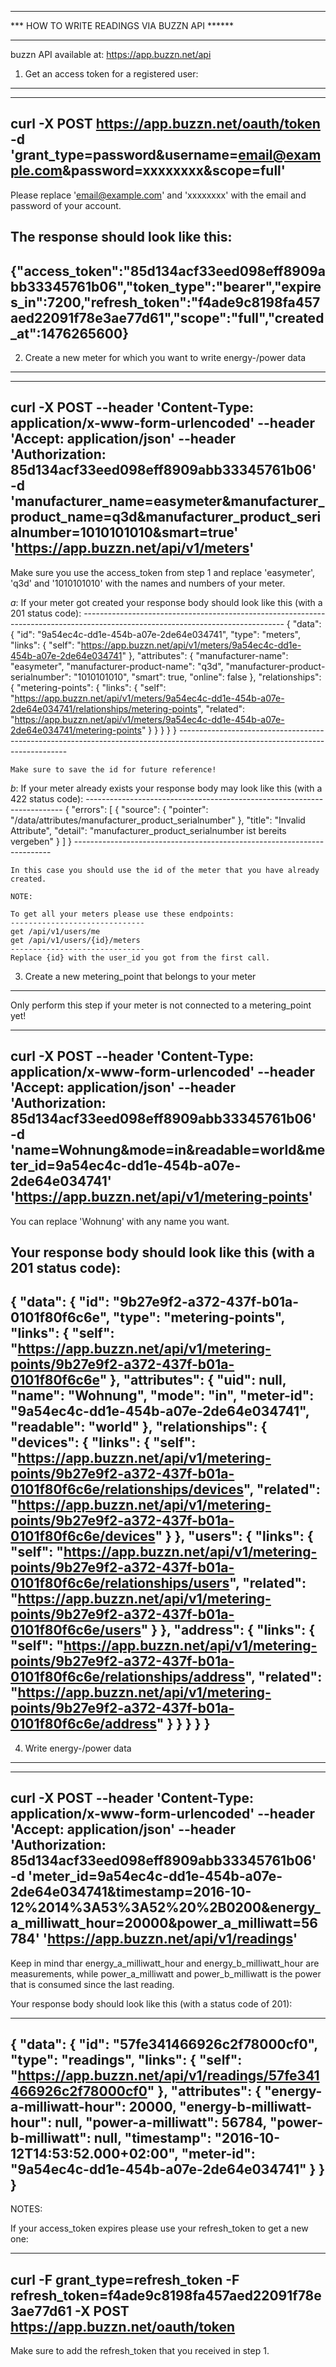 ***********************************************************
***       HOW TO WRITE READINGS VIA BUZZN API        ******
***********************************************************


buzzn API available at: https://app.buzzn.net/api



1. Get an access token for a registered user:
*********************************************
--------------------------------------------------------------------------------------------------------------------------------
curl -X POST https://app.buzzn.net/oauth/token -d 'grant_type=password&username=email@example.com&password=xxxxxxxx&scope=full'
--------------------------------------------------------------------------------------------------------------------------------

Please replace 'email@example.com' and 'xxxxxxxx' with the email and password of your account.

The response should look like this:
------------------------------------------------------------------------------------------------------------------------------------------------------------------------------------------------
{"access_token":"85d134acf33eed098eff8909abb33345761b06","token_type":"bearer","expires_in":7200,"refresh_token":"f4ade9c8198fa457aed22091f78e3ae77d61","scope":"full","created_at":1476265600}
------------------------------------------------------------------------------------------------------------------------------------------------------------------------------------------------


2. Create a new meter for which you want to write energy-/power data
********************************************************************
--------------------------------------------------------------------------------------------------------------------------------------------------------------------------------
curl -X POST --header 'Content-Type: application/x-www-form-urlencoded' --header 'Accept: application/json' --header 'Authorization: 85d134acf33eed098eff8909abb33345761b06' -d 'manufacturer_name=easymeter&manufacturer_product_name=q3d&manufacturer_product_serialnumber=1010101010&smart=true' 'https://app.buzzn.net/api/v1/meters'
--------------------------------------------------------------------------------------------------------------------------------------------------------------------------------

Make sure you use the access_token from step 1 and replace 'easymeter', 'q3d' and '1010101010' with the names and numbers of your meter.

*a*: 	If your meter got created your response body should look like this (with a 201 status code):
	--------------------------------------------------------------------------------------------------------------------------------
	{
	  "data": {
	    "id": "9a54ec4c-dd1e-454b-a07e-2de64e034741",
	    "type": "meters",
	    "links": {
	      "self": "https://app.buzzn.net/api/v1/meters/9a54ec4c-dd1e-454b-a07e-2de64e034741"
	    },
	    "attributes": {
	      "manufacturer-name": "easymeter",
	      "manufacturer-product-name": "q3d",
	      "manufacturer-product-serialnumber": "1010101010",
	      "smart": true,
	      "online": false
	    },
	    "relationships": {
	      "metering-points": {
		"links": {
		  "self": "https://app.buzzn.net/api/v1/meters/9a54ec4c-dd1e-454b-a07e-2de64e034741/relationships/metering-points",
		  "related": "https://app.buzzn.net/api/v1/meters/9a54ec4c-dd1e-454b-a07e-2de64e034741/metering-points"
		}
	      }
	    }
	  }
	}
	--------------------------------------------------------------------------------------------------------------------------------

	Make sure to save the id for future reference!

*b*: 	If your meter already exists your response body may look like this (with a 422 status code):
	------------------------------------------------------------------------
	{
	  "errors": [
	    {
	      "source": {
		"pointer": "/data/attributes/manufacturer_product_serialnumber"
	      },
	      "title": "Invalid Attribute",
	      "detail": "manufacturer_product_serialnumber ist bereits vergeben"
	    }
	  ]
	}
	------------------------------------------------------------------------

	In this case you should use the id of the meter that you have already created. 

	NOTE:

	To get all your meters please use these endpoints:
	------------------------------
	get /api/v1/users/me
	get /api/v1/users/{id}/meters 
	------------------------------
	Replace {id} with the user_id you got from the first call.


3. Create a new metering_point that belongs to your meter
*********************************************************

Only perform this step if your meter is not connected to a metering_point yet!

--------------------------------------------------------------------------------------------------------------------------------------------------------------------------------------------------------------------------------------
curl -X POST --header 'Content-Type: application/x-www-form-urlencoded' --header 'Accept: application/json' --header 'Authorization: 85d134acf33eed098eff8909abb33345761b06' -d 'name=Wohnung&mode=in&readable=world&meter_id=9a54ec4c-dd1e-454b-a07e-2de64e034741' 'https://app.buzzn.net/api/v1/metering-points'
--------------------------------------------------------------------------------------------------------------------------------------------------------------------------------------------------------------------------------------

You can replace 'Wohnung' with any name you want.

Your response body should look like this (with a 201 status code):
------------------------------------------------------------------------------------------------------------------------------
{
  "data": {
    "id": "9b27e9f2-a372-437f-b01a-0101f80f6c6e",
    "type": "metering-points",
    "links": {
      "self": "https://app.buzzn.net/api/v1/metering-points/9b27e9f2-a372-437f-b01a-0101f80f6c6e"
    },
    "attributes": {
      "uid": null,
      "name": "Wohnung",
      "mode": "in",
      "meter-id": "9a54ec4c-dd1e-454b-a07e-2de64e034741",
      "readable": "world"
    },
    "relationships": {
      "devices": {
        "links": {
          "self": "https://app.buzzn.net/api/v1/metering-points/9b27e9f2-a372-437f-b01a-0101f80f6c6e/relationships/devices",
          "related": "https://app.buzzn.net/api/v1/metering-points/9b27e9f2-a372-437f-b01a-0101f80f6c6e/devices"
        }
      },
      "users": {
        "links": {
          "self": "https://app.buzzn.net/api/v1/metering-points/9b27e9f2-a372-437f-b01a-0101f80f6c6e/relationships/users",
          "related": "https://app.buzzn.net/api/v1/metering-points/9b27e9f2-a372-437f-b01a-0101f80f6c6e/users"
        }
      },
      "address": {
        "links": {
          "self": "https://app.buzzn.net/api/v1/metering-points/9b27e9f2-a372-437f-b01a-0101f80f6c6e/relationships/address",
          "related": "https://app.buzzn.net/api/v1/metering-points/9b27e9f2-a372-437f-b01a-0101f80f6c6e/address"
        }
      }
    }
  }
}
------------------------------------------------------------------------------------------------------------------------------


4. Write energy-/power data
***************************
----------------------------------------------------------------------------------------------------------------------------------------------------------------------------------------------------------------
curl -X POST --header 'Content-Type: application/x-www-form-urlencoded' --header 'Accept: application/json' --header 'Authorization: 85d134acf33eed098eff8909abb33345761b06' -d 'meter_id=9a54ec4c-dd1e-454b-a07e-2de64e034741&timestamp=2016-10-12%2014%3A53%3A52%20%2B0200&energy_a_milliwatt_hour=20000&power_a_milliwatt=56784' 'https://app.buzzn.net/api/v1/readings'
----------------------------------------------------------------------------------------------------------------------------------------------------------------------------------------------------------------

Keep in mind thar energy_a_milliwatt_hour and energy_b_milliwatt_hour are measurements, while power_a_milliwatt and power_b_milliwatt is the power that is consumed since the last reading. 

Your response body should look like this (with a status code of 201):

--------------------------------------------------------------------------------
{
  "data": {
    "id": "57fe341466926c2f78000cf0",
    "type": "readings",
    "links": {
      "self": "https://app.buzzn.net/api/v1/readings/57fe341466926c2f78000cf0"
    },
    "attributes": {
      "energy-a-milliwatt-hour": 20000,
      "energy-b-milliwatt-hour": null,
      "power-a-milliwatt": 56784,
      "power-b-milliwatt": null,
      "timestamp": "2016-10-12T14:53:52.000+02:00",
      "meter-id": "9a54ec4c-dd1e-454b-a07e-2de64e034741"
    }
  }
}
--------------------------------------------------------------------------------



NOTES:

If your access_token expires please use your refresh_token to get a new one:

---------------------------------------------------------------------------------------------------------------------------------
curl -F grant_type=refresh_token -F refresh_token=f4ade9c8198fa457aed22091f78e3ae77d61 -X POST https://app.buzzn.net/oauth/token
---------------------------------------------------------------------------------------------------------------------------------

Make sure to add the refresh_token that you received in step 1.








